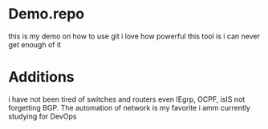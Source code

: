 # Demo.repo
this is my demo on how to use git
i love how powerful this tool is
i can never get enough of it
# Additions
i have not been tired of switches and routers
even IEgrp, OCPF, isIS not forgetting BGP.
The automation of network is my favorite
i amm currently studying for DevOps